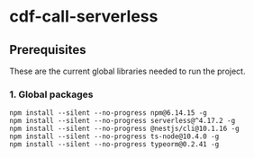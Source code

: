 # cdf-call-serverless

## Prerequisites

These are the current global libraries needed to run the project.

### 1. Global packages

```shell
npm install --silent --no-progress npm@6.14.15 -g
npm install --silent --no-progress serverless@^4.17.2 -g
npm install --silent --no-progress @nestjs/cli@10.1.16 -g
npm install --silent --no-progress ts-node@10.4.0 -g
npm install --silent --no-progress typeorm@0.2.41 -g
```